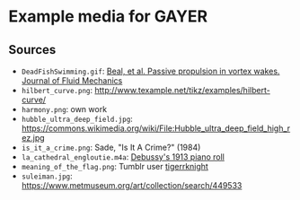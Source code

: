 # Example media for GAYER

## Sources

- `DeadFishSwimming.gif`: [Beal, et al. Passive propulsion in vortex wakes. Journal of Fluid Mechanics][beal]
- `hilbert_curve.png`: http://www.texample.net/tikz/examples/hilbert-curve/
- `harmony.png`: own work
- `hubble_ultra_deep_field.jpg`: https://commons.wikimedia.org/wiki/File:Hubble_ultra_deep_field_high_rez.jpg
- `is_it_a_crime.png`: Sade, "Is It A Crime?" (1984)
- `la_cathedral_engloutie.m4a`: [Debussy's 1913 piano roll](https://www.youtube.com/watch?v=rfSBddhFvyA)
- `meaning_of_the_flag.png`: Tumblr user [tigerrknight][tigerrknight]
- `suleiman.jpg`: https://www.metmuseum.org/art/collection/search/449533

[beal]: https://www.cambridge.org/core/journals/journal-of-fluid-mechanics/article/passive-propulsion-in-vortex-wakes/A431EC18AAEDA78CC6572FB62A249005
[tigerrknight]: http://tigerrknight.tumblr.com/post/174483493830/the-meanings-behind-the-colors-gay-pride-flag

